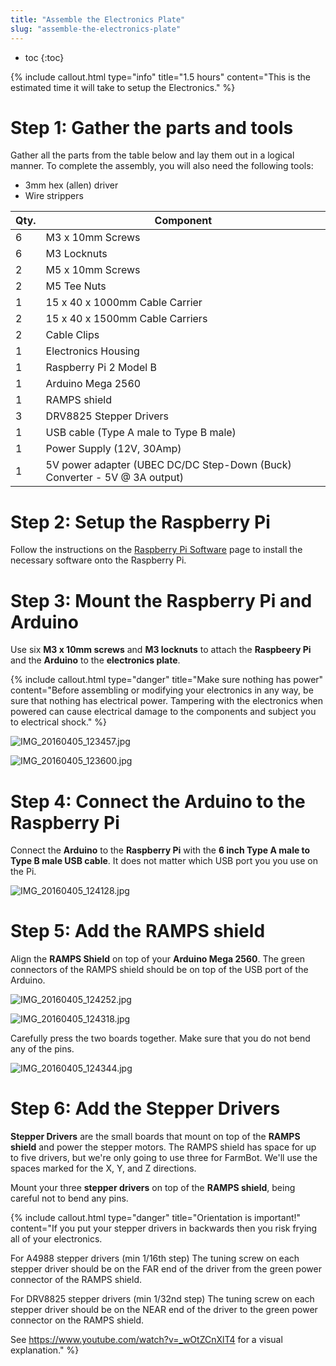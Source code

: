 ```yaml
---
title: "Assemble the Electronics Plate"
slug: "assemble-the-electronics-plate"
---
```


* toc
{:toc}


{%
include callout.html
type="info"
title="1.5 hours"
content="This is the estimated time it will take to setup the Electronics."
%}

# Step 1: Gather the parts and tools
Gather all the parts from the table below and lay them out in a logical manner. To complete the assembly, you will also need the following tools:
* 3mm hex (allen) driver
* Wire strippers

|Qty.                          |Component                     |
|------------------------------|------------------------------|
|6                             |M3 x 10mm Screws
|6                             |M3 Locknuts
|2                             |M5 x 10mm Screws
|2                             |M5 Tee Nuts
|1                             |15 x 40 x 1000mm Cable Carrier
|2                             |15 x 40 x 1500mm Cable Carriers
|2                             |Cable Clips
|1                             |Electronics Housing
|1                             |Raspberry Pi 2 Model B
|1                             |Arduino Mega 2560
|1                             |RAMPS shield
|3                             |DRV8825 Stepper Drivers
|1                             |USB cable (Type A male to Type B male)
|1                             |Power Supply (12V, 30Amp)
|1                             |5V power adapter (UBEC DC/DC Step-Down (Buck) Converter - 5V @ 3A output)

# Step 2: Setup the Raspberry Pi
Follow the instructions on the [Raspberry Pi Software](https://software.farm.bot) page to install the necessary software onto the Raspberry Pi.

# Step 3: Mount the Raspberry Pi and Arduino
Use six **M3 x 10mm screws** and **M3 locknuts** to attach the **Raspbeery Pi** and the **Arduino** to the **electronics plate**.

{%
include callout.html
type="danger"
title="Make sure nothing has power"
content="Before assembling or modifying your electronics in any way, be sure that nothing has electrical power. Tampering with the electronics when powered can cause electrical damage to the components and subject you to electrical shock."
%}



![IMG_20160405_123457.jpg](IMG_20160405_123457.jpg)



![IMG_20160405_123600.jpg](IMG_20160405_123600.jpg)

# Step 4: Connect the Arduino to the Raspberry Pi

Connect the **Arduino** to the **Raspberry Pi** with the **6 inch Type A male to Type B male USB cable**. It does not matter which USB port you you use on the Pi.

![IMG_20160405_124128.jpg](IMG_20160405_124128.jpg)

# Step 5: Add the RAMPS shield
Align the **RAMPS Shield** on top of your **Arduino Mega 2560**. The green connectors of the RAMPS shield should be on top of the USB port of the Arduino.

![IMG_20160405_124252.jpg](IMG_20160405_124252.jpg)



![IMG_20160405_124318.jpg](IMG_20160405_124318.jpg)

Carefully press the two boards together. Make sure that you do not bend any of the pins.

![IMG_20160405_124344.jpg](IMG_20160405_124344.jpg)

# Step 6: Add the Stepper Drivers

**Stepper Drivers** are the small boards that mount on top of the **RAMPS shield** and power the stepper motors. The RAMPS shield has space for up to five drivers, but we're only going to use three for FarmBot. We'll use the spaces marked for the X, Y, and Z directions.

Mount your three **stepper drivers** on top of the **RAMPS shield**, being careful not to bend any pins.

{%
include callout.html
type="danger"
title="Orientation is important!"
content="If you put your stepper drivers in backwards then you risk frying all of your electronics.

For A4988 stepper drivers (min 1/16th step)
The tuning screw on each stepper driver should be on the FAR end of the driver from the green power connector of the RAMPS shield. 

For DRV8825 stepper drivers (min 1/32nd step)
The tuning screw on each stepper driver should be on the NEAR end of the driver to the green power connector on the RAMPS shield.

See https://www.youtube.com/watch?v=_wOtZCnXlT4 for a visual explanation."
%}




